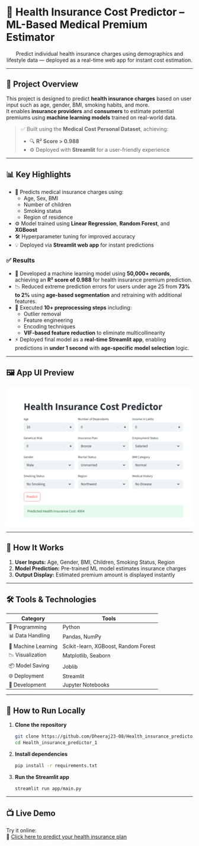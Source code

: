 # 🏥 Health Insurance Cost Predictor – ML-Based Medical Premium Estimator

<p align="center">
  Predict individual health insurance charges using demographics and lifestyle data — deployed as a real-time web app for instant cost estimation.
</p>

---

## 📌 Project Overview

This project is designed to predict **health insurance charges** based on user input such as age, gender, BMI, smoking habits, and more.  
It enables **insurance providers** and **consumers** to estimate potential premiums using **machine learning models** trained on real-world data.

> ✅ Built using the **Medical Cost Personal Dataset**, achieving:  
> - 🔍 **R² Score > 0.988**  
> - ⚙️ Deployed with **Streamlit** for a user-friendly experience

---

## 📊 Key Highlights

- 🧮 Predicts medical insurance charges using:
  - Age, Sex, BMI
  - Number of children
  - Smoking status
  - Region of residence
- ⚙️ Model trained using **Linear Regression**, **Random Forest**, and **XGBoost**
- 🛠️ Hyperparameter tuning for improved accuracy
- 💡 Deployed via **Streamlit web app** for instant predictions

### ✅ Results

- 🧠 Developed a machine learning model using **50,000+ records**, achieving an **R² score of 0.988** for health insurance premium prediction.
- 📉 Reduced extreme prediction errors for users under age 25 from **73% to 2%** using **age-based segmentation** and retraining with additional features.
- 🔧 Executed **10+ preprocessing steps** including:
  - Outlier removal
  - Feature engineering
  - Encoding techniques
  - **VIF-based feature reduction** to eliminate multicollinearity
- ⚡ Deployed final model as a **real-time Streamlit app**, enabling predictions in **under 1 second** with **age-specific model selection** logic.

---

## 🖼️ App UI Preview

<p align="center">
  <img src="https://github.com/Dheeraj23-08/Health_insurance_predictor_1/blob/main/Screenshot%202025-07-25%20163154.png" alt="Health Insurance Predictor UI" width="700"/>
</p>

---

## 🧠 How It Works

1. **User Inputs:** Age, Gender, BMI, Children, Smoking Status, Region  
2. **Model Prediction:** Pre-trained ML model estimates insurance charges  
3. **Output Display:** Estimated premium amount is displayed instantly

---

## 🛠️ Tools & Technologies

| Category          | Tools                                    |
|------------------|------------------------------------------|
| 🐍 Programming    | Python                                   |
| 📊 Data Handling  | Pandas, NumPy                            |
| 🤖 Machine Learning | Scikit-learn, XGBoost, Random Forest       |
| 📉 Visualization  | Matplotlib, Seaborn                      |
| 📦 Model Saving   | Joblib                                   |
| 🌐 Deployment     | Streamlit                                |
| 📓 Development    | Jupyter Notebooks                        |

---

## 🚀 How to Run Locally  

1. **Clone the repository**  
   ```bash
   git clone https://github.com/Dheeraj23-08/Health_insurance_predictor_1.git
   cd Health_insurance_predictor_1
   ```

2. **Install dependencies**  
   ```bash
   pip install -r requirements.txt
   ```

3. **Run the Streamlit app**  
   ```bash
   streamlit run app/main.py
   ```

---

## 📺 Live Demo

Try it online:  
🔗 [Click here to predict your health insurance plan](https://healthinsurancepredictor-dheeraj-thalour.streamlit.app/)

